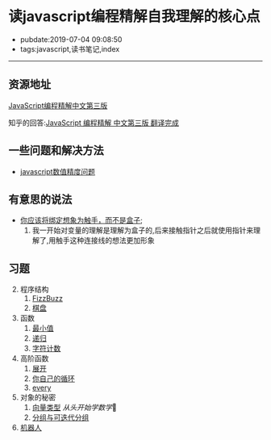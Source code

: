 # 读javascript编程精解自我理解的核心点

- pubdate:2019-07-04 09:08:50
- tags:javascript,读书笔记,index

---------

## 资源地址

[JavaScript编程精解中文第三版](https://legacy.gitbook.com/book/wizardforcel/eloquent-js-3e/details)

知乎的回答:[JavaScript 编程精解 中文第三版 翻译完成](https://zhuanlan.zhihu.com/p/37881866)

## 一些问题和解决方法

- [javascript数值精度问题](./javascript数值问题)

## 有意思的说法

- [你应该将绑定想象为触手，而不是盒子](https://wizardforcel.gitbooks.io/eloquent-js-3e/content/2.html#绑定);
    1. 我一开始对变量的理解是理解为盒子的,后来接触指针之后就使用指针来理解了,用触手这种连接线的想法更加形象

## 习题

2. 程序结构
    1. [FizzBuzz](./习题/fizzbuzz)
    2. [棋盘](./习题/棋盘)
3. 函数
    1. [最小值](./习题/最小值)
    2. [递归](./习题/递归)
    3. [字符计数](./习题/字符计数)
5. 高阶函数
    1. [展开](./习题/展开)
    2. [你自己的循环](./习题/你自己的循环)
    3. [every](./习题/every)
6. 对象的秘密
    1. [向量类型](./习题/向量类型)  *从头开始学数学*🤣
    2. [分组与可迭代分组](./习题/分组与可迭代分组)
7. [机器人](./项目/机器人)
